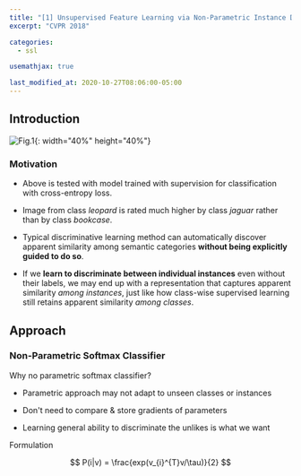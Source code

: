 ```yaml
---
title: "[1] Unsupervised Feature Learning via Non-Parametric Instance Discrimination"
excerpt: "CVPR 2018"

categories:
  - ssl

usemathjax: true

last_modified_at: 2020-10-27T08:06:00-05:00
---
```


## Introduction

![Fig.1]({{site.url}}/assets/images/npid_1.png){: width="40%" height="40%"}

### Motivation

- Above is tested with model trained with supervision for classification with cross-entropy loss. 

- Image from class *leopard* is rated much higher by class *jaguar* rather than by class *bookcase*.

- Typical discriminative learning method can automatically discover apparent similarity among semantic categories **without being explicitly guided to do so**.

- If we **learn to discriminate between individual instances** even without their labels, we may end up with a representation that captures apparent similarity *among instances*, just like how class-wise supervised learning still retains apparent similarity *among classes*.

## Approach

### Non-Parametric Softmax Classifier

Why no parametric softmax classifier?

- Parametric approach may not adapt to unseen classes or instances

- Don't need to compare & store gradients of parameters

- Learning general ability to discriminate the unlikes is what we want

Formulation

$$
P(i|v) = \frac{exp(v_{i}^{T}v/\tau)}{2}
$$
